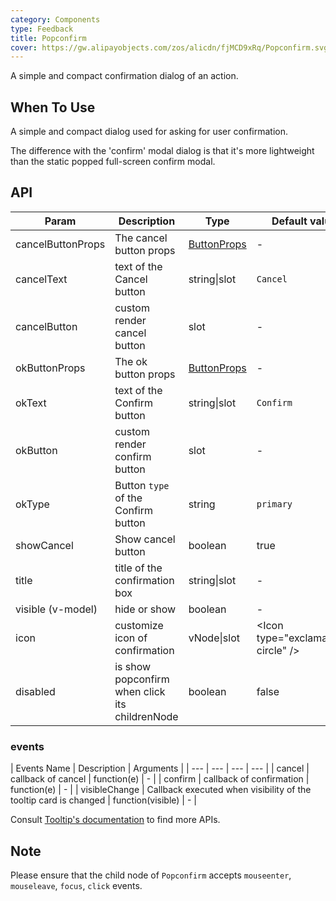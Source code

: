 ```yaml
---
category: Components
type: Feedback
title: Popconfirm
cover: https://gw.alipayobjects.com/zos/alicdn/fjMCD9xRq/Popconfirm.svg
---
```


A simple and compact confirmation dialog of an action.

## When To Use

A simple and compact dialog used for asking for user confirmation.

The difference with the 'confirm' modal dialog is that it's more lightweight than the static popped full-screen confirm modal.

## API

| Param | Description | Type | Default value | Version |
| --- | --- | --- | --- | --- |
| cancelButtonProps | The cancel button props | [ButtonProps](/components/button/#API) | - |
| cancelText | text of the Cancel button | string\|slot | `Cancel` |  |
| cancelButton | custom render cancel button | slot | - | 3.0 |
| okButtonProps | The ok button props | [ButtonProps](/components/button/#API) | - |
| okText | text of the Confirm button | string\|slot | `Confirm` |  |
| okButton | custom render confirm button | slot | - | 3.0 |
| okType | Button `type` of the Confirm button | string | `primary` |  |
| showCancel | Show cancel button | boolean | true | 3.0 |
| title | title of the confirmation box | string\|slot | - |  |
| visible (v-model) | hide or show | boolean | - |  |
| icon | customize icon of confirmation | vNode\|slot | &lt;Icon type="exclamation-circle" /&gt; |  |
| disabled | is show popconfirm when click its childrenNode | boolean | false |  |

### events

| Events Name | Description | Arguments |
| --- | --- | --- | --- |
| cancel | callback of cancel | function(e) | - |
| confirm | callback of confirmation | function(e) | - |
| visibleChange | Callback executed when visibility of the tooltip card is changed | function(visible) | - |

Consult [Tooltip's documentation](/components/tooltip/#API) to find more APIs.

## Note

Please ensure that the child node of `Popconfirm` accepts `mouseenter`, `mouseleave`, `focus`, `click` events.
